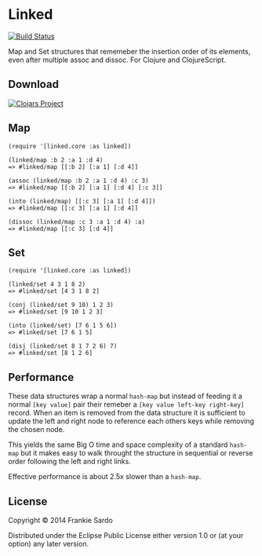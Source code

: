 # Linked

[![Build Status](https://travis-ci.org/frankiesardo/linked.svg?branch=master)](https://travis-ci.org/frankiesardo/linked)

Map and Set structures that rememeber the insertion order of its elements, even after multiple assoc and dissoc. For Clojure and ClojureScript.

## Download

[![Clojars Project](http://clojars.org/frankiesardo/linked/latest-version.svg)](http://clojars.org/frankiesardo/linked)

## Map

    (require '[linked.core :as linked])

    (linked/map :b 2 :a 1 :d 4)
    => #linked/map [[:b 2] [:a 1] [:d 4]]

    (assoc (linked/map :b 2 :a 1 :d 4) :c 3)
    => #linked/map [[:b 2] [:a 1] [:d 4] [:c 3]]

    (into (linked/map) [[:c 3] [:a 1] [:d 4]])
    => #linked/map [[:c 3] [:a 1] [:d 4]]

    (dissoc (linked/map :c 3 :a 1 :d 4) :a)
    => #linked/map [[:c 3] [:d 4]]

## Set

    (require '[linked.core :as linked])

    (linked/set 4 3 1 8 2)
    => #linked/set [4 3 1 8 2]

    (conj (linked/set 9 10) 1 2 3)
    => #linked/set [9 10 1 2 3]

    (into (linked/set) [7 6 1 5 6])
    => #linked/set [7 6 1 5]

    (disj (linked/set 8 1 7 2 6) 7)
    => #linked/set [8 1 2 6]

## Performance

These data structures wrap a normal `hash-map` but instead of feeding it a normal `[key value]` pair their remeber a `[key value left-key right-key]` record. When an item is removed from the data structure it is sufficient to update the left and right node to reference each others keys while removing the chosen node.

This yields the same Big O time and space complexity of a standard `hash-map` but it makes easy to walk throught the structure in sequential or reverse order following the left and right links.

Effective performance is about 2.5x slower than a `hash-map`.

## License

Copyright © 2014 Frankie Sardo

Distributed under the Eclipse Public License either version 1.0 or (at
your option) any later version.
